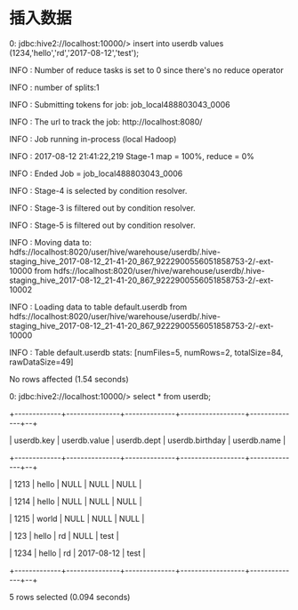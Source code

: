 # 插入数据



0: jdbc:hive2://localhost:10000/&gt; insert into userdb values \(1234,'hello','rd','2017-08-12','test'\);

INFO  : Number of reduce tasks is set to 0 since there's no reduce operator

INFO  : number of splits:1

INFO  : Submitting tokens for job: job\_local488803043\_0006

INFO  : The url to track the job: http://localhost:8080/

INFO  : Job running in-process \(local Hadoop\)

INFO  : 2017-08-12 21:41:22,219 Stage-1 map = 100%,  reduce = 0%

INFO  : Ended Job = job\_local488803043\_0006

INFO  : Stage-4 is selected by condition resolver.

INFO  : Stage-3 is filtered out by condition resolver.

INFO  : Stage-5 is filtered out by condition resolver.

INFO  : Moving data to: hdfs://localhost:8020/user/hive/warehouse/userdb/.hive-staging\_hive\_2017-08-12\_21-41-20\_867\_9222900556051858753-2/-ext-10000 from hdfs://localhost:8020/user/hive/warehouse/userdb/.hive-staging\_hive\_2017-08-12\_21-41-20\_867\_9222900556051858753-2/-ext-10002

INFO  : Loading data to table default.userdb from hdfs://localhost:8020/user/hive/warehouse/userdb/.hive-staging\_hive\_2017-08-12\_21-41-20\_867\_9222900556051858753-2/-ext-10000

INFO  : Table default.userdb stats: \[numFiles=5, numRows=2, totalSize=84, rawDataSize=49\]

No rows affected \(1.54 seconds\)

0: jdbc:hive2://localhost:10000/&gt; select \* from userdb;

+-------------+---------------+--------------+------------------+--------------+--+

\| userdb.key  \| userdb.value  \| userdb.dept  \| userdb.birthday  \| userdb.name  \|

+-------------+---------------+--------------+------------------+--------------+--+

\| 1213        \| hello         \| NULL         \| NULL             \| NULL         \|

\| 1214        \| hello         \| NULL         \| NULL             \| NULL         \|

\| 1215        \| world         \| NULL         \| NULL             \| NULL         \|

\| 123         \| hello         \| rd           \| NULL             \| test         \|

\| 1234        \| hello         \| rd           \| 2017-08-12       \| test         \|

+-------------+---------------+--------------+------------------+--------------+--+

5 rows selected \(0.094 seconds\)





